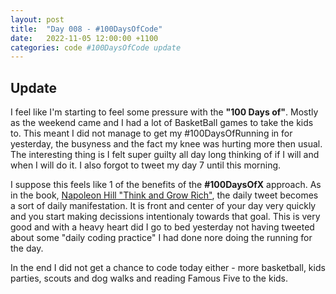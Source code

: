 ```yaml
---
layout: post
title:  "Day 008 - #100DaysOfCode"
date:   2022-11-05 12:00:00 +1100
categories: code #100DaysOfCode update
---
```


## Update

I feel like I'm starting to feel some pressure with the **"100 Days of"**. Mostly as the weekend came and I had a lot of BasketBall games to take the kids to. This meant I did not manage to get my #100DaysOfRunning in for yesterday, the busyness and the fact my knee was hurting more then usual. The interesting thing is I felt super guilty all day long thinking of if I will and when I will do it. I also forgot to tweet my day 7 until this morning.

I suppose this feels like 1 of the benefits of the **#100DaysOfX** approach. As in the book, [Napoleon Hill "Think and Grow Rich"](https://www.goodreads.com/book/show/30186948-think-and-grow-rich), the daily tweet becomes a sort of daily manifestation. It is front and center of your day very quickly and you start making decissions intentionaly towards that goal. This is very good and with a heavy heart did I go to bed yesterday not having tweeted about some "daily coding practice" I had done nore doing the running for the day.

In the end I did not get a chance to code today either - more basketball, kids parties, scouts and dog walks and reading Famous Five to the kids.

